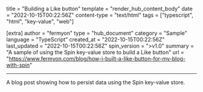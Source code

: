 title = "Building a Like button"
template = "render_hub_content_body"
date = "2022-10-15T00:22:56Z"
content-type = "text/html"
tags = ["typescript", "html", "key-value", "web"]

[extra]
author = "fermyon"
type = "hub_document"
category = "Sample"
language = "TypeScript"
created_at = "2022-10-15T00:22:56Z"
last_updated = "2022-10-15T00:22:56Z"
spin_version = ">v1.0"
summary =  "A sample of using the Spin key-value store to build a Like button"
url = "https://www.fermyon.com/blog/how-i-built-a-like-button-for-my-blog-with-spin"

---

A blog post showing how to persist data using the Spin key-value store.
